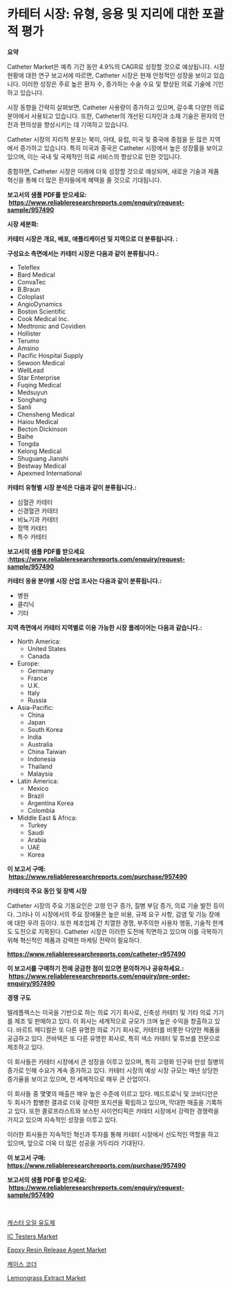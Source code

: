 <p><h1>카테터 시장: 유형, 응용 및 지리에 대한 포괄적 평가</h1></p><p><strong>요약</strong></p>
<p><p>Catheter Market은 예측 기간 동안 4.9%의 CAGR로 성장할 것으로 예상됩니다. 시장 현황에 대한 연구 보고서에 따르면, Catheter 시장은 현재 안정적인 성장을 보이고 있습니다. 이러한 성장은 주로 높은 환자 수, 증가하는 수술 수요 및 향상된 의료 기술에 기인하고 있습니다.</p><p>시장 동향을 간략히 살펴보면, Catheter 사용량이 증가하고 있으며, 갈수록 다양한 의료 분야에서 사용되고 있습니다. 또한, Catheter의 개선된 디자인과 소재 기술은 환자의 안전과 편의성을 향상시키는 데 기여하고 있습니다.</p><p>Catheter 시장의 지리적 분포는 북미, 아태, 유럽, 미국 및 중국에 중점을 둔 많은 지역에서 증가하고 있습니다. 특히 미국과 중국은 Catheter 시장에서 높은 성장률을 보이고 있으며, 이는 국내 및 국제적인 의료 서비스의 향상으로 인한 것입니다.</p><p>종합하면, Catheter 시장은 미래에 더욱 성장할 것으로 예상되며, 새로운 기술과 제품 혁신을 통해 더 많은 환자들에게 혜택을 줄 것으로 기대됩니다.</p></p>
<p><strong>보고서의 샘플 PDF를 받으세요: &nbsp;<a href="https://www.reliableresearchreports.com/enquiry/request-sample/957490">https://www.reliableresearchreports.com/enquiry/request-sample/957490</a></strong></p>
<p><strong>시장 세분화:</strong></p>
<p><strong> 카테터 시장은 개요, 배포, 애플리케이션 및 지역으로 더 분류됩니다. :</strong></p>
<p><strong>구성요소 측면에서는 카테터 시장은 다음과 같이 분류됩니다.:</strong></p>
<p><ul><li>Teleflex</li><li>Bard Medical</li><li>ConvaTec</li><li>B.Braun</li><li>Coloplast</li><li>AngioDynamics</li><li>Boston Scientific</li><li>Cook Medical Inc.</li><li>Medtronic and Covidien</li><li>Hollister</li><li>Terumo</li><li>Amsino</li><li>Pacific Hospital Supply</li><li>Sewoon Medical</li><li>WellLead</li><li>Star Enterprise</li><li>Fuqing Medical</li><li>Medsuyun</li><li>Songhang</li><li>Sanli</li><li>Chensheng Medical</li><li>Haiou Medical</li><li>Becton Dickinson</li><li>Baihe</li><li>Tongda</li><li>Kelong Medical</li><li>Shuguang Jianshi</li><li>Bestway Medical</li><li>Apexmed International</li></ul></p>
<p><strong> 카테터 유형별 시장 분석은 다음과 같이 분류됩니다.:</strong></p>
<p><ul><li>심혈관 카테터</li><li>신경혈관 카테터</li><li>비뇨기과 카테터</li><li>정맥 카테터</li><li>특수 카테터</li></ul></p>
<p><strong>보고서의 샘플 PDF를 받으세요 :<a href="https://www.reliableresearchreports.com/enquiry/request-sample/957490">https://www.reliableresearchreports.com/enquiry/request-sample/957490</a></strong></p>
<p><strong> 카테터 응용 분야별 시장 산업 조사는 다음과 같이 분류됩니다.:</strong></p>
<p><ul><li>병원</li><li>클리닉</li><li>기타</li></ul></p>
<p><strong>지역 측면에서 카테터 지역별로 이용 가능한 시장 플레이어는 다음과 같습니다.:</strong></p>
<p><ul>
    <li>
        North America:
        <ul>
            <li>United States</li>
            <li>Canada</li>
        </ul>
    </li>
    <li>
        Europe:
        <ul>
            <li>Germany</li>
            <li>France</li>
            <li>U.K.</li>
            <li>Italy</li>
            <li>Russia</li>
        </ul>
    </li>
    <li>
        Asia-Pacific:
        <ul>
            <li>China</li>
            <li>Japan</li>
            <li>South Korea</li>
            <li>India</li>
            <li>Australia</li>
            <li>China Taiwan</li>
            <li>Indonesia</li>
            <li>Thailand</li>
            <li>Malaysia</li>
        </ul>
    </li>
    <li>
        Latin America:
        <ul>
            <li>Mexico</li>
            <li>Brazil</li>
            <li>Argentina Korea</li>
            <li>Colombia</li>
        </ul>
    </li>
    <li>
        Middle East & Africa:
        <ul>
            <li>Turkey</li>
            <li>Saudi</li>
            <li>Arabia</li>
            <li>UAE</li>
            <li>Korea</li>
        </ul>
    </li>
    </ul></p>
<p><strong>이 보고서 구매: &nbsp;<a href="https://www.reliableresearchreports.com/purchase/957490">https://www.reliableresearchreports.com/purchase/957490</a></strong></p>
<p><strong>카테터의 주요 동인 및 장벽 시장</strong></p>
<p><p>Catheter 시장의 주요 기동요인은 고령 인구 증가, 질병 부담 증가, 의료 기술 발전 등이다. 그러나 이 시장에서의 주요 장애물은 높은 비용, 규제 요구 사항, 감염 및 기능 장애에 대한 우려 등이다. 또한 제조업체 간 치열한 경쟁, 부주의한 사용자 행동, 기술적 한계도 도전으로 지목된다. Catheter 시장은 이러한 도전에 직면하고 있으며 이를 극복하기 위해 혁신적인 제품과 강력한 마케팅 전략이 필요하다.</p></p>
<p><strong><a href="https://www.reliableresearchreports.com/catheter-r957490">https://www.reliableresearchreports.com/catheter-r957490</a></strong></p>
<p><strong>이 보고서를 구매하기 전에 궁금한 점이 있으면 문의하거나 공유하세요.: &nbsp;<a href="https://www.reliableresearchreports.com/enquiry/pre-order-enquiry/957490">https://www.reliableresearchreports.com/enquiry/pre-order-enquiry/957490</a></strong></p>
<p><strong>경쟁 구도</strong></p>
<p><p>텔레플렉스는 미국을 기반으로 하는 의료 기기 회사로, 신축성 카테터 및 기타 의료 기기를 제조 및 판매하고 있다. 이 회사는 세계적으로 규모가 크며 높은 수익을 창출하고 있다. 바르트 메디컬은 또 다른 유명한 의료 기기 회사로, 카테터를 비롯한 다양한 제품을 공급하고 있다. 콘바텍은 또 다른 유명한 회사로, 특히 색소 카테터 및 튜브를 전문으로 제조하고 있다.</p><p>이 회사들은 카테터 시장에서 큰 성장을 이루고 있으며, 특히 고령화 인구와 만성 질병의 증가로 인해 수요가 계속 증가하고 있다. 카테터 시장의 예상 시장 규모는 매년 상당한 증가율을 보이고 있으며, 전 세계적으로 매우 큰 산업이다.</p><p>이 회사들 중 몇몇의 매출은 매우 높은 수준에 이르고 있다. 메드트로닉 및 코비디안은 두 회사가 합병한 결과로 더욱 강력한 포지션을 확립하고 있으며, 막대한 매출을 기록하고 있다. 또한 콜로프라스트와 보스턴 사이언티픽은 카테터 시장에서 강력한 경쟁력을 가지고 있으며 지속적인 성장을 이루고 있다.</p><p>이러한 회사들은 지속적인 혁신과 투자를 통해 카테터 시장에서 선도적인 역할을 하고 있으며, 앞으로 더욱 더 많은 성공을 거두리라 기대된다.</p></p>
<p><strong>이 보고서 구매: &nbsp; <a href="https://www.reliableresearchreports.com/purchase/957490">https://www.reliableresearchreports.com/purchase/957490</a></strong></p>
<p><strong>보고서의 샘플 PDF를 받으세요: &nbsp;<a href="https://www.reliableresearchreports.com/enquiry/request-sample/957490">https://www.reliableresearchreports.com/enquiry/request-sample/957490</a></strong><strong></strong></p>
<p>&nbsp;</p>
<p><p><a href="https://github.com/Hubertstyenger6685/Market-Research-Report-List-1/blob/main/223358623269.md">캐스터 오일 유도체</a></p><p><a href="https://view.publitas.com/reportprime-1/ic-testers-market-size-and-market-trends-complete-industry-overview-2024-to-2031/">IC Testers Market</a></p><p><a href="https://www.linkedin.com/pulse/epoxy-resin-release-agent-market-dynamics-2024-2031-also-its-trends-yzyne?trackingId=N0CQw1AG0tV0hgt8%2B6AlfA%3D%3D">Epoxy Resin Release Agent Market</a></p><p><a href="https://github.com/hxzi07639916/Market-Research-Report-List-1/blob/main/634807223268.md">케이스 코더</a></p><p><a href="https://www.linkedin.com/pulse/lemongrass-extract-market-size-global-industry-overview-mcefe?trackingId=IvkymNgV0dIVz0JjhfK52w%3D%3D">Lemongrass Extract Market</a></p></p>
